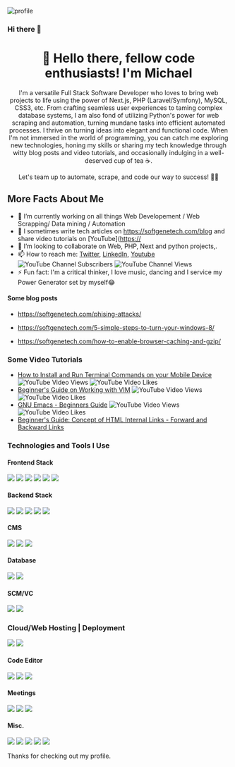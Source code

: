 ![profile](https://s3.us-west-1.wasabisys.com/idbwmedia.com/images/api/limitstodocsascode.svg)
### Hi there 👋

<!--
**imcodes/imcodes** is a ✨ _special_ ✨ repository because its `README.md` (this file) appears on your GitHub profile.

Here are some ideas to get you started:

- 🔭 I’m currently working on ...
- 🌱 I’m currently learning ...
- 👯 I’m looking to collaborate on ...
- 🤔 I’m looking for help with ...
- 💬 Ask me about ...
- 📫 How to reach me: ...
- 😄 Pronouns: ...
- ⚡ Fun fact: ...
-->
<h1 align="center">👋 Hello there, fellow code enthusiasts! I'm Michael</h1>

<p align="center">I'm a versatile Full Stack Software Developer who loves to bring web projects to life using the power of Next.js, PHP (Laravel/Symfony), MySQL, CSS3, etc. From crafting seamless user experiences to taming complex database systems, I am also fond of utilizing Python's power for web scraping and automation, turning mundane tasks into efficient automated processes. I thrive on turning ideas into elegant and functional code. When I'm not immersed in the world of programming, you can catch me exploring new technologies, honing my skills or sharing my tech knowledge through witty blog posts and video tutorials, and occasionally indulging in a well-deserved cup of tea ☕. 
</p>
<p align="center">Let's team up to automate, scrape, and code our way to success!  🚀✨</p>

## More Facts About Me
- 🔭 I’m currently working on all things Web Developement / Web Scrapping/ Data mining / Automation 
- 🌱 I sometimes write tech articles on https://softgenetech.com/blog and share video tutorials on [YouTube]([https://](https://www.youtube.com/@softgene)
- 👯 I’m looking to collaborate on Web, PHP, Next and python projects,.
- 📫 How to reach me: [Twitter](https://twitter.com/worthsalive1), [LinkedIn](https://www.linkedin.com/in/worthsalive/), [Youtube](https://www.youtube.com/@softgene) ![YouTube Channel Subscribers](https://img.shields.io/youtube/channel/subscribers/UCPtfMUqrSBLkXMaDQFxVu_Q?style=social) ![YouTube Channel Views](https://img.shields.io/youtube/channel/views/UCPtfMUqrSBLkXMaDQFxVu_Q?style=social)
- ⚡ Fun fact: I'm a critical thinker, I love music, dancing and I service my Power Generator set by myself😂

<!-- ![Visitor Count](https://profile-counter.glitch.me/{wise4rmgod}/count.svg) -->

#### **Some blog posts**

- https://softgenetech.com/phising-attacks/

- https://softgenetech.com/5-simple-steps-to-turn-your-windows-8/

- https://softgenetech.com/how-to-enable-browser-caching-and-gzip/

### **Some Video Tutorials**
- [How to Install and Run Terminal Commands on your Mobile Device](https://www.youtube.com/watch?v=wxt1u3Es1_o) ![YouTube Video Views](https://img.shields.io/youtube/views/wxt1u3Es1_o?style=social) ![YouTube Video Likes](https://img.shields.io/youtube/likes/wxt1u3Es1_o?style=social)
- [Beginner's Guide on Working with VIM](https://www.youtube.com/watch?v=TX-GhRkKLFg&t=518s) ![YouTube Video Views](https://img.shields.io/youtube/views/TX-GhRkKLFg?style=social) ![YouTube Video Likes](https://img.shields.io/youtube/likes/TX-GhRkKLFg?style=social) 
- [GNU Emacs - Beginners Guide](https://www.youtube.com/watch?v=P7bz9A2XTu4) ![YouTube Video Views](https://img.shields.io/youtube/views/P7bz9A2XTu4?style=social) ![YouTube Video Likes](https://img.shields.io/youtube/likes/P7bz9A2XTu4?style=social)
- [Beginner's Guide: Concept of HTML Internal Links - Forward and Backward Links](https://www.youtube.com/watch?v=K__SJ9sgvhs&t=146s)


### **Technologies and Tools I Use**

#### Frontend Stack
<p>
<img src="https://img.shields.io/badge/javascript-%23555566.svg?&style=for-the-badge&logo=javascript&logoColor=white"/>
<img src="https://img.shields.io/badge/next.js-%23555566.svg?&style=for-the-badge&logo=nextdotjs&logoColor=white"/>
<img src="https://img.shields.io/badge/stimulus-%2391d2a1.svg?&style=for-the-badge&logo=stimulus&logoColor=white"/>
<img src="https://img.shields.io/badge/html5%20-%23E34F26.svg?&style=for-the-badge&logo=html5&logoColor=white"/>
<img src="https://img.shields.io/badge/css3-%233A73f3.svg?&style=for-the-badge&logo=css3&logoColor=white"/>
<img src="https://img.shields.io/badge/sass-%23FA7343.svg?&style=for-the-badge&logo=sass&logoColor=white"/>
</p>

#### Backend Stack
<p>
<img src="https://img.shields.io/badge/node.js-%2315ca66.svg?&style=for-the-badge&logo=nodedotjs&logoColor=white"/>
<img src="https://img.shields.io/badge/php-%230175C2.svg?&style=for-the-badge&logo=php&logoColor=white"/>
<img src="https://img.shields.io/badge/laravel-%23d50202.svg?&style=for-the-badge&logo=laravel&logoColor=white"/>
<img src="https://img.shields.io/badge/symfony-%23eee.svg?&style=for-the-badge&logo=symfony&logoColor=blue"/>

<img src="https://img.shields.io/badge/python-%23234578.svg?&style=for-the-badge&logo=python&logoColor=white"/>
</p>

#### CMS
<p>
<img src="https://img.shields.io/badge/wordpress-%234a5ae8.svg?&style=for-the-badge&logo=wordpress&logoColor=white"/>
<img src="https://img.shields.io/badge/elementor-%23fa90ed.svg?&style=for-the-badge&logo=elementor&logoColor=white"/>
<img src="https://img.shields.io/badge/gutenberg-%23eee.svg?&style=for-the-badge&logo=gutenberg&logoColor=black"/>
</p>

#### Database
<p>
<img src="https://img.shields.io/badge/mysql-%23bbe.svg?&style=for-the-badge&logo=mysql&logoColor=black"/>
<img src ="https://img.shields.io/badge/MongoDB-%234ea94b.svg?&style=for-the-badge&logo=mongodb&logoColor=white"/>
</p>

#### SCM/VC
<p>
<img src="https://img.shields.io/badge/git%20-%23F05033.svg?&style=for-the-badge&logo=git&logoColor=white"/>
<img src="https://img.shields.io/badge/github%20-%23121011.svg?&style=for-the-badge&logo=github&logoColor=white"/>

</p>

### Cloud/Web Hosting | Deployment
<p>
<img src="https://img.shields.io/badge/heroku-%23a95af8.svg?&style=for-the-badge&logo=heroku&logoColor=white"/>
<img src="https://img.shields.io/badge/cpanel-%23df6900.svg?&style=for-the-badge&logo=cpanel&logoColor=white"/>
</p>

#### Code Editor
<p>
<img src="https://img.shields.io/badge/vscode-%234a5ad8.svg?&style=for-the-badge&logo=vscode&logoColor=white"/>
<img src="https://img.shields.io/badge/atom-%2355d588.svg?&style=for-the-badge&logo=atom&logoColor=white"/>
<img src="https://img.shields.io/badge/sublime-%235555.svg?&style=for-the-badge&logo=sublimetext&logoColor=white"/>
</p>

#### Meetings
<p>
<img src="https://img.shields.io/badge/Meet-%23009040.svg?&style=for-the-badge&logo=googlemeet&logoColor=white"/>
<img src="https://img.shields.io/badge/Zoom-%23205090.svg?&style=for-the-badge&logo=zoom&logoColor=white"/>
<img src="https://img.shields.io/badge/Slack-%23905090.svg?&style=for-the-badge&logo=slack&logoColor=white"/>
</p>

#### Misc.
<p>
<img src="https://img.shields.io/badge/markdown-%23000000.svg?&style=for-the-badge&logo=markdown&logoColor=white"/>
<img src="https://img.shields.io/badge/canva-%23000000.svg?&style=for-the-badge&logo=canva&logoColor=white"/>
<img src="https://img.shields.io/badge/Photoshop-%23000000.svg?&style=for-the-badge&logo=adobephotoshop&logoColor=white"/>
<img src="https://img.shields.io/badge/Filmora-%23000000.svg?&style=for-the-badge&logo=filmora&logoColor=white"/>
<img src="https://img.shields.io/badge/OBS-%23000000.svg?&style=for-the-badge&logo=obsstudio&logoColor=white"/>
</p>




Thanks for checking out my profile.